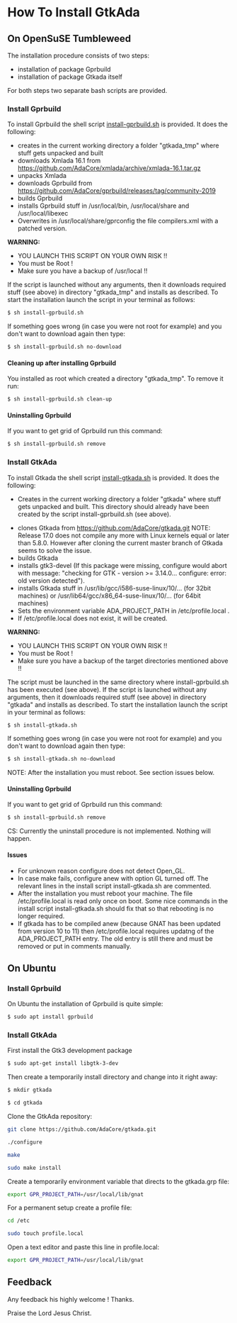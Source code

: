 # How To Install GtkAda

## On OpenSuSE Tumbleweed

The installation procedure consists of two steps:
- installation of package Gprbuild
- installation of package Gtkada itself

For both steps two separate bash scripts are provided.

### Install Gprbuild
To install Gprbuild the shell script [install-gprbuild.sh](install-gprbuild.sh) is provided.
It does the following:
- creates in the current working directory a folder "gtkada_tmp" where stuff gets unpacked and built
- downloads Xmlada 16.1 from https://github.com/AdaCore/xmlada/archive/xmlada-16.1.tar.gz
- unpacks Xmlada
- downloads Gprbuild from https://github.com/AdaCore/gprbuild/releases/tag/community-2019
- builds Gprbuild
- installs Gprbuild stuff in /usr/local/bin, /usr/local/share and /usr/local/libexec
- Overwrites in /usr/local/share/gprconfig the file compilers.xml with a patched version.

**WARNING:**
- YOU LAUNCH THIS SCRIPT ON YOUR OWN RISK !!
- You must be Root !
- Make sure you have a backup of /usr/local !!

If the script is launched without any arguments, then it downloads required stuff (see above) in
directory "gtkada_tmp" and installs as described. 
To start the installation launch the script in your terminal as follows:

```sh
$ sh install-gprbuild.sh
```

If something goes wrong (in case you were not root for example) and you don't 
want to download again then type:

```sh
$ sh install-gprbuild.sh no-download
```

#### Cleaning up after installing Gprbuild
You installed as root which created a directory "gtkada_tmp". To remove it run:
```sh
$ sh install-gprbuild.sh clean-up
```

#### Uninstalling Gprbuild
If you want to get grid of Gprbuild run this command:
```sh
$ sh install-gprbuild.sh remove
```


### Install GtkAda
To install Gtkada the shell script [install-gtkada.sh](install-gtkada.sh) is provided.
It does the following:
- Creates in the current working directory a folder "gtkada" where stuff gets unpacked and built.
  This directory should already have been created by the script install-gprbuild.sh (see above).
<!-- - clones Gtkada 17.0 from https://github.com/AdaCore/gtkada/archive/gtkada-17.0.tar.gz -->
- clones Gtkada from https://github.com/AdaCore/gtkada.git
  NOTE: Release 17.0 does not compile any more with Linux kernels equal or later than 5.8.0.
  However after cloning the current master branch of Gtkada seems to solve the issue.
- builds Gtkada
- installs gtk3-devel (If this package were missing, configure would abort with message:
  "checking for GTK - version >= 3.14.0... configure: error: old version detected").
- installs Gtkada stuff in /usr/lib/gcc/i586-suse-linux/10/... (for 32bit machines) or
  /usr/lib64/gcc/x86_64-suse-linux/10/... (for 64bit machines)
- Sets the environment variable ADA_PROJECT_PATH in /etc/profile.local .
- If /etc/profile.local does not exist, it will be created.

**WARNING:** 
- YOU LAUNCH THIS SCRIPT ON YOUR OWN RISK !!
- You must be Root !
- Make sure you have a backup of the target directories mentioned above !!

The script must be launched in the same directory where install-gprbuild.sh has been executed (see above).
If the script is launched without any arguments, then it downloads required stuff (see above) in
directory "gtkada" and installs as described. 
To start the installation launch the script in your terminal as follows:

```sh
$ sh install-gtkada.sh
```

If something goes wrong (in case you were not root for example) and you don't 
want to download again then type:

```sh
$ sh install-gtkada.sh no-download
```
NOTE: After the installation you must reboot. See section issues below.

#### Uninstalling Gprbuild
If you want to get grid of Gprbuild run this command:

```sh
$ sh install-gprbuild.sh remove
```

CS: Currently the uninstall procedure is not implemented. Nothing will happen.


#### Issues
- For unknown reason configure does not detect Open_GL. 
- In case make fails, configure anew with option GL turned off. The relevant lines
  in the install script install-gtkada.sh are commented.
- After the installation you must reboot your machine. 
  The file /etc/profile.local is read only once on boot. Some nice commands in the 
  install script install-gtkada.sh should fix that so that rebooting is no longer required.
- If gtkada has to be compiled anew (because GNAT has been updated from version 10 to 11)
  then /etc/profile.local requires updatng of the ADA_PROJECT_PATH entry. The old entry
  is still there and must be removed or put in comments manually.

  
## On Ubuntu

### Install Gprbuild
On Ubuntu the installation of Gprbuild is quite simple:
```sh
$ sudo apt install gprbuild
```

### Install GtkAda
First install the Gtk3 development package

```sh
$ sudo apt-get install libgtk-3-dev
```

Then create a temporarily install directory and change into it right away:
```sh
$ mkdir gtkada
```

```sh
$ cd gtkada
```

Clone the GtkAda repository:

```sh
git clone https://github.com/AdaCore/gtkada.git
```

```sh
./configure
```

```sh
make
```

```sh
sudo make install
```

Create a temporarily environment variable that directs to the 
gtkada.grp file:
```sh
export GPR_PROJECT_PATH=/usr/local/lib/gnat
```

For a permanent setup create a profile file:

```sh
cd /etc
```

```sh
sudo touch profile.local
```

Open a text editor and paste this line in profile.local:
```sh
export GPR_PROJECT_PATH=/usr/local/lib/gnat
```


  
## Feedback
Any feedback his highly welcome ! Thanks.

Praise the Lord Jesus Christ.
